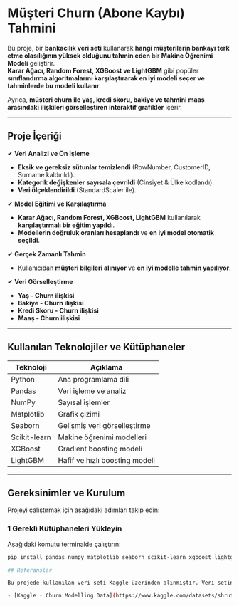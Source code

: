#  Müşteri Churn (Abone Kaybı) Tahmini

Bu proje, bir **bankacılık veri seti** kullanarak **hangi müşterilerin bankayı terk etme olasılığının yüksek olduğunu tahmin eden** bir **Makine Öğrenimi Modeli** geliştirir.  
**Karar Ağacı, Random Forest, XGBoost ve LightGBM** gibi popüler **sınıflandırma algoritmalarını karşılaştırarak en iyi modeli seçer ve tahminlerde bu modeli kullanır**.  

Ayrıca, **müşteri churn ile yaş, kredi skoru, bakiye ve tahmini maaş arasındaki ilişkileri görselleştiren interaktif grafikler** içerir.  

---

##  Proje İçeriği  

✔ **Veri Analizi ve Ön İşleme**  
- **Eksik ve gereksiz sütunlar temizlendi** (RowNumber, CustomerID, Surname kaldırıldı).  
- **Kategorik değişkenler sayısala çevrildi** (Cinsiyet & Ülke kodlandı).  
- **Veri ölçeklendirildi** (StandardScaler ile).  

✔ **Model Eğitimi ve Karşılaştırma**  
- **Karar Ağacı, Random Forest, XGBoost, LightGBM** kullanılarak **karşılaştırmalı bir eğitim yapıldı**.  
- **Modellerin doğruluk oranları hesaplandı** ve **en iyi model otomatik seçildi**.  

✔ **Gerçek Zamanlı Tahmin**  
- Kullanıcıdan **müşteri bilgileri alınıyor** ve **en iyi modelle tahmin yapılıyor**.  

✔ **Veri Görselleştirme**  
- **Yaş - Churn ilişkisi**  
- **Bakiye - Churn ilişkisi**  
- **Kredi Skoru - Churn ilişkisi**  
- **Maaş - Churn ilişkisi**  

---

##  Kullanılan Teknolojiler ve Kütüphaneler  
| Teknoloji | Açıklama |
|-----------|---------|
| Python | Ana programlama dili |
| Pandas | Veri işleme ve analiz |
| NumPy | Sayısal işlemler |
| Matplotlib | Grafik çizimi |
| Seaborn | Gelişmiş veri görselleştirme |
| Scikit-learn | Makine öğrenimi modelleri |
| XGBoost | Gradient boosting modeli |
| LightGBM | Hafif ve hızlı boosting modeli |

---

##  Gereksinimler ve Kurulum  

Projeyi çalıştırmak için aşağıdaki adımları takip edin:  

### 1 Gerekli Kütüphaneleri Yükleyin  
Aşağıdaki komutu terminalde çalıştırın:  
```bash
pip install pandas numpy matplotlib seaborn scikit-learn xgboost lightgbm

## Referanslar

Bu projede kullanılan veri seti Kaggle üzerinden alınmıştır. Veri setine aşağıdaki bağlantıdan ulaşabilirsiniz:

- [Kaggle - Churn Modelling Data](https://www.kaggle.com/datasets/shrutimechlearn/churn-modelling)